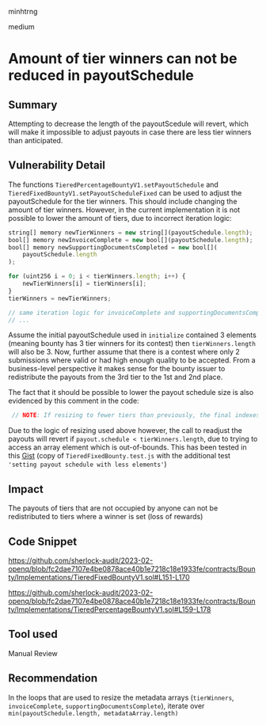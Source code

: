 minhtrng

medium

# Amount of tier winners can not be reduced in payoutSchedule

## Summary

Attempting to decrease the length of the payoutScedule will revert, which will make it impossible to adjust payouts in case there are less tier winners than anticipated.

## Vulnerability Detail

The functions `TieredPercentageBountyV1.setPayoutSchedule` and `TieredFixedBountyV1.setPayoutScheduleFixed` can be used to adjust the payoutSchedule for the tier winners. This should include changing the amount of tier winners. However, in the current implementation it is not possible to lower the amount of tiers, due to incorrect iteration logic:

```js
string[] memory newTierWinners = new string[](payoutSchedule.length);
bool[] memory newInvoiceComplete = new bool[](payoutSchedule.length);
bool[] memory newSupportingDocumentsCompleted = new bool[](
    payoutSchedule.length
);

for (uint256 i = 0; i < tierWinners.length; i++) {
    newTierWinners[i] = tierWinners[i];
}
tierWinners = newTierWinners;

// same iteration logic for invoiceComplete and supportingDocumentsComplete
// ...
```

Assume the initial payoutSchedule used in `initialize` contained 3 elements (meaning bounty has 3 tier winners for its contest) then `tierWinners.length` will also be 3. Now, further assume that there is a contest where only 2 submissions where valid or had high enough quality to be accepted. From a business-level perspective it makes sense for the bounty issuer to redistribute the payouts from the 3rd tier to the 1st and 2nd place.

The fact that it should be possible to lower the payout schedule size is also evidenced by this comment in the code:

```js
 // NOTE: If resizing to fewer tiers than previously, the final indexes will be removed
```

Due to the logic of resizing used above however, the call to readjust the payouts will revert if `payout.schedule < tierWinners.length`, due to trying to access an array element which is out-of-bounds. This has been tested in this [Gist](https://gist.github.com/Minh-Trng/8ed78c52154f1170b2b6ec956349f838) (copy of `TieredFixedBounty.test.js` with the additional test `'setting payout schedule with less elements'`)

## Impact

The payouts of tiers that are not occupied by anyone can not be redistributed to tiers where a winner is set (loss of rewards)

## Code Snippet

https://github.com/sherlock-audit/2023-02-openq/blob/fc2dae7107e4be0878ace40b1e7218c18e1933fe/contracts/Bounty/Implementations/TieredFixedBountyV1.sol#L151-L170

https://github.com/sherlock-audit/2023-02-openq/blob/fc2dae7107e4be0878ace40b1e7218c18e1933fe/contracts/Bounty/Implementations/TieredPercentageBountyV1.sol#L159-L178

## Tool used

Manual Review

## Recommendation

In the loops that are used to resize the metadata arrays (`tierWinners`, `invoiceComplete`, `supportingDocumentsComplete`), iterate over `min(payoutSchedule.length, metadataArray.length)`